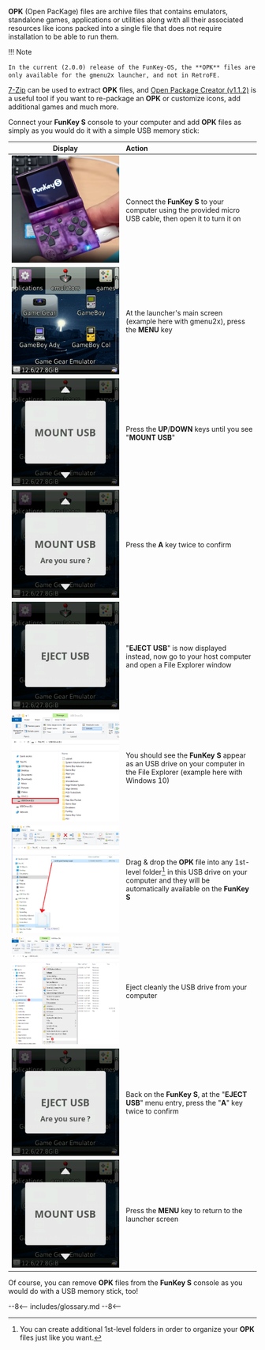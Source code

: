 **OPK** (Open PacKage) files are archive files that contains
emulators, standalone games, applications or utilities along with all
their associated resources like icons packed into a single file that
does not require installation to be able to run them.

!!! Note

    In the current (2.0.0) release of the FunKey-OS, the **OPK** files are only available for the gmenu2x launcher, and not in RetroFE.

[7-Zip][1] can be used to extract **OPK** files, and [Open Package
Creator (v1.1.2)][2] is a useful tool if you want to re-package an
**OPK** or customize icons, add additional games and much more.

Connect your **FunKey S** console to your computer and add **OPK**
files as simply as you would do it with a simple USB memory stick:

| **Display**                                                                  | **Action**                                                                                                                                                  |
|:----------------------------------------------------------------------------:|:------------------------------------------------------------------------------------------------------------------------------------------------------------|
| ![Connection PC](/assets/images/Connection_PC.png)                           | Connect the **FunKey S** to your computer using the provided micro USB cable, then open it to turn it on                                                    |
| ![RetroFE](/assets/images/gmenu2x.png)                                       | At the launcher's main screen (example here with gmenu2x), press the **MENU** key                                                                           |
| ![Mount USB](/assets/images/Mount_USB_gmenu2x.png)                           | Press the **UP**/**DOWN** keys until you see "**MOUNT USB**"                                                                                                |
| ![Mount USB Are you sure](/assets/images/Mount_USB_are_you_sure_gmenu2x.png) | Press the **A** key twice to confirm                                                                                                                        |
| ![Eject USB](/assets/images/Eject_USB_gmenu2x.png)                           | "**EJECT USB**" is now displayed instead, now go to your host computer and open a File Explorer window                                                      |
| ![USB Drive](/assets/images/USB_Drive.png)                                   | You should see the **FunKey S** appear as an USB drive on your computer in the File Explorer (example here with Windows 10)                                 |
| ![Copy OPK](/assets/images/Copy_OPK.png)                                     | Drag & drop the **OPK** file into any 1st-level folder[^1]  in this USB drive on your computer and they will be automatically available on the **FunKey S** |
| ![Eject Drive](/assets/images/Eject_Drive.png)                               | Eject cleanly the USB drive from your computer                                                                                                              |
| ![Eject USB Are you sure](/assets/images/Eject_USB_are_you_sure_gmenu2x.png) | Back on the **FunKey S**, at the "**EJECT USB**" menu entry, press the "**A**" key twice to confirm                                                         |
| ![Unmout USB](/assets/images/Mount_USB_gmenu2x.png)                          | Press the **MENU** key to return to the launcher screen                                                                                                     |

Of course, you can remove **OPK** files from the **FunKey S** console
as you would do with a USB memory stick, too!

[1]: https://www.7-zip.org/download.html
[2]: https://github.com/Harteex/OpenPackageCreator/releases

[^1]: You can create additional 1st-level folders in order to organize your **OPK** files just like you want.

--8<--
includes/glossary.md
--8<--
